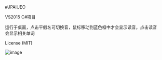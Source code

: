#JPAIUEO

VS2015 C#项目

运行于桌面，点击平假名可切换音，鼠标移动到蓝色框中才会显示读音，点击读音会显示相关单词

License (MIT)

![image](https://coding.net/u/aiqinxuancai/p/JPAIUEO/git/raw/master/img/jpaiueo.png)



